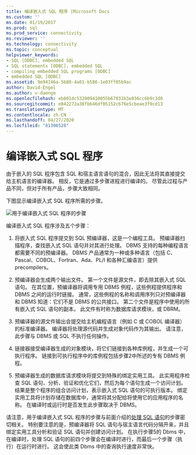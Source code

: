 ```yaml
---
title: 编译嵌入式 SQL 程序 |Microsoft Docs
ms.custom: ''
ms.date: 01/19/2017
ms.prod: sql
ms.prod_service: connectivity
ms.reviewer: ''
ms.technology: connectivity
ms.topic: conceptual
helpviewer_keywords:
- SQL [ODBC], embedded SQL
- SQL statements [ODBC], embedded SQL
- compiling embedded SQL programs [ODBC]
- embedded SQL [ODBC]
ms.assetid: 9e94146a-5b80-4a01-b586-1e03ff05b9ac
author: David-Engel
ms.author: v-daenge
ms.openlocfilehash: eb801dc532009410055b67031b3e036cc6b9c3d0
ms.sourcegitcommit: e042272a38fb646df05152c676e5cbeae3f9cd13
ms.translationtype: MT
ms.contentlocale: zh-CN
ms.lasthandoff: 04/27/2020
ms.locfileid: "81306528"
---
```

# <a name="compiling-an-embedded-sql-program"></a>编译嵌入式 SQL 程序
由于嵌入的 SQL 程序包含 SQL 和宿主语言语句的混合，因此无法将其直接提交给主机语言的编译器。 相反，它是通过多步骤进程进行编译的。 尽管此过程与产品不同，但对于所有产品，步骤大致相同。  
  
 下图显示编译嵌入式 SQL 程序所需的步骤。  
  
 ![用于编译嵌入式 SQL 程序的步骤](../../odbc/reference/media/pr02.gif "pr02")  
  
 编译嵌入式 SQL 程序涉及五个步骤：  
  
1.  将嵌入式 SQL 程序提交到 SQL 预编译器，这是一个编程工具。 预编译器扫描程序，查找嵌入式 SQL 语句并对其进行处理。 DBMS 支持的每种编程语言都需要不同的预编译器。 DBMS 产品通常为一种或多种语言（包括 C、Pascal、COBOL、Fortran、Ada、PL/I 和各种汇编语言）提供 precompilers。  
  
2.  预编译器会生成两个输出文件。 第一个文件是源文件，即去除其嵌入式 SQL 语句。 在其位置，预编译器将调用专用 DBMS 例程，这些例程提供程序和 DBMS 之间的运行时链接。 通常，这些例程的名称和调用序列只对预编译器和 DBMS 知道：它们不是 DBMS 的公共接口。 第二个文件是程序中使用的所有嵌入式 SQL 语句的副本。 此文件有时称为数据库请求模块，或 DBRM。  
  
3.  预编译器的源文件输出会提交给主机编程语言（例如 C 或 COBOL 编译器）的标准编译器。 编译器将处理源代码并生成对象代码作为其输出。 请注意，此步骤与 DBMS 或 SQL 不执行任何操作。  
  
4.  链接器接受编译器生成的对象模块，将它们链接到各种库例程，并生成一个可执行程序。 链接到可执行程序中的库例程包括步骤2中所述的专有 DBMS 例程。  
  
5.  预编译器生成的数据库请求模块将提交到特殊的绑定实用工具。 此实用程序检查 SQL 语句、分析、验证和优化它们，然后为每个语句生成一个访问计划。 结果是整个程序的组合访问计划，表示嵌入式 SQL 语句的可执行版本。 绑定实用工具将计划存储在数据库中，通常将其分配给将使用它的应用程序的名称。 在编译时或运行时是否发生此步骤取决于 DBMS。  
  
 请注意，用于编译嵌入式 SQL 程序的步骤与前面介绍的[处理 SQL 语句](../../odbc/reference/processing-a-sql-statement.md)的步骤密切相关。 特别要注意的是，预编译器将 SQL 语句与宿主语言代码分隔开来，并且绑定实用工具分析和验证 SQL 语句并创建访问计划。 在执行步骤5的 Dbms 中，在编译时，处理 SQL 语句的前四个步骤会在编译时进行，而最后一个步骤（执行）在运行时进行。 这会使此类 Dbms 中的查询执行速度非常快。
